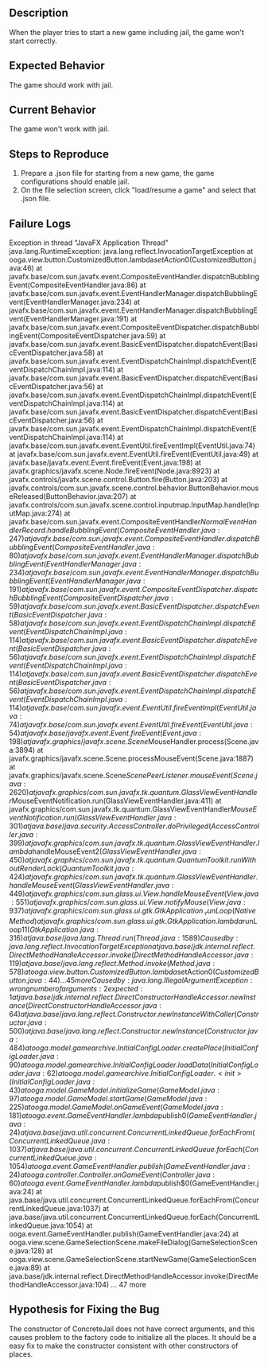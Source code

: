 ## Description

When the player tries to start a new game including jail, the game won't start correctly.

## Expected Behavior

The game should work with jail.

## Current Behavior

The game won't work with jail.

## Steps to Reproduce

1. Prepare a .json file for starting from a new game, the game configurations should enable jail.
2. On the file selection screen, click "load/resume a game" and select that .json file.

## Failure Logs
Exception in thread "JavaFX Application Thread" java.lang.RuntimeException: java.lang.reflect.InvocationTargetException
at ooga.view.button.CustomizedButton.lambda$setAction$0(CustomizedButton.java:46)
at javafx.base/com.sun.javafx.event.CompositeEventHandler.dispatchBubblingEvent(CompositeEventHandler.java:86)
at javafx.base/com.sun.javafx.event.EventHandlerManager.dispatchBubblingEvent(EventHandlerManager.java:234)
at javafx.base/com.sun.javafx.event.EventHandlerManager.dispatchBubblingEvent(EventHandlerManager.java:191)
at javafx.base/com.sun.javafx.event.CompositeEventDispatcher.dispatchBubblingEvent(CompositeEventDispatcher.java:59)
at javafx.base/com.sun.javafx.event.BasicEventDispatcher.dispatchEvent(BasicEventDispatcher.java:58)
at javafx.base/com.sun.javafx.event.EventDispatchChainImpl.dispatchEvent(EventDispatchChainImpl.java:114)
at javafx.base/com.sun.javafx.event.BasicEventDispatcher.dispatchEvent(BasicEventDispatcher.java:56)
at javafx.base/com.sun.javafx.event.EventDispatchChainImpl.dispatchEvent(EventDispatchChainImpl.java:114)
at javafx.base/com.sun.javafx.event.BasicEventDispatcher.dispatchEvent(BasicEventDispatcher.java:56)
at javafx.base/com.sun.javafx.event.EventDispatchChainImpl.dispatchEvent(EventDispatchChainImpl.java:114)
at javafx.base/com.sun.javafx.event.EventUtil.fireEventImpl(EventUtil.java:74)
at javafx.base/com.sun.javafx.event.EventUtil.fireEvent(EventUtil.java:49)
at javafx.base/javafx.event.Event.fireEvent(Event.java:198)
at javafx.graphics/javafx.scene.Node.fireEvent(Node.java:8923)
at javafx.controls/javafx.scene.control.Button.fire(Button.java:203)
at javafx.controls/com.sun.javafx.scene.control.behavior.ButtonBehavior.mouseReleased(ButtonBehavior.java:207)
at javafx.controls/com.sun.javafx.scene.control.inputmap.InputMap.handle(InputMap.java:274)
at javafx.base/com.sun.javafx.event.CompositeEventHandler$NormalEventHandlerRecord.handleBubblingEvent(CompositeEventHandler.java:247)
at javafx.base/com.sun.javafx.event.CompositeEventHandler.dispatchBubblingEvent(CompositeEventHandler.java:80)
at javafx.base/com.sun.javafx.event.EventHandlerManager.dispatchBubblingEvent(EventHandlerManager.java:234)
at javafx.base/com.sun.javafx.event.EventHandlerManager.dispatchBubblingEvent(EventHandlerManager.java:191)
at javafx.base/com.sun.javafx.event.CompositeEventDispatcher.dispatchBubblingEvent(CompositeEventDispatcher.java:59)
at javafx.base/com.sun.javafx.event.BasicEventDispatcher.dispatchEvent(BasicEventDispatcher.java:58)
at javafx.base/com.sun.javafx.event.EventDispatchChainImpl.dispatchEvent(EventDispatchChainImpl.java:114)
at javafx.base/com.sun.javafx.event.BasicEventDispatcher.dispatchEvent(BasicEventDispatcher.java:56)
at javafx.base/com.sun.javafx.event.EventDispatchChainImpl.dispatchEvent(EventDispatchChainImpl.java:114)
at javafx.base/com.sun.javafx.event.BasicEventDispatcher.dispatchEvent(BasicEventDispatcher.java:56)
at javafx.base/com.sun.javafx.event.EventDispatchChainImpl.dispatchEvent(EventDispatchChainImpl.java:114)
at javafx.base/com.sun.javafx.event.EventUtil.fireEventImpl(EventUtil.java:74)
at javafx.base/com.sun.javafx.event.EventUtil.fireEvent(EventUtil.java:54)
at javafx.base/javafx.event.Event.fireEvent(Event.java:198)
at javafx.graphics/javafx.scene.Scene$MouseHandler.process(Scene.java:3894)
at javafx.graphics/javafx.scene.Scene.processMouseEvent(Scene.java:1887)
at javafx.graphics/javafx.scene.Scene$ScenePeerListener.mouseEvent(Scene.java:2620)
at javafx.graphics/com.sun.javafx.tk.quantum.GlassViewEventHandler$MouseEventNotification.run(GlassViewEventHandler.java:411)
at javafx.graphics/com.sun.javafx.tk.quantum.GlassViewEventHandler$MouseEventNotification.run(GlassViewEventHandler.java:301)
at java.base/java.security.AccessController.doPrivileged(AccessController.java:399)
at javafx.graphics/com.sun.javafx.tk.quantum.GlassViewEventHandler.lambda$handleMouseEvent$2(GlassViewEventHandler.java:450)
at javafx.graphics/com.sun.javafx.tk.quantum.QuantumToolkit.runWithoutRenderLock(QuantumToolkit.java:424)
at javafx.graphics/com.sun.javafx.tk.quantum.GlassViewEventHandler.handleMouseEvent(GlassViewEventHandler.java:449)
at javafx.graphics/com.sun.glass.ui.View.handleMouseEvent(View.java:551)
at javafx.graphics/com.sun.glass.ui.View.notifyMouse(View.java:937)
at javafx.graphics/com.sun.glass.ui.gtk.GtkApplication._runLoop(Native Method)
at javafx.graphics/com.sun.glass.ui.gtk.GtkApplication.lambda$runLoop$11(GtkApplication.java:316)
at java.base/java.lang.Thread.run(Thread.java:1589)
Caused by: java.lang.reflect.InvocationTargetException
at java.base/jdk.internal.reflect.DirectMethodHandleAccessor.invoke(DirectMethodHandleAccessor.java:119)
at java.base/java.lang.reflect.Method.invoke(Method.java:578)
at ooga.view.button.CustomizedButton.lambda$setAction$0(CustomizedButton.java:44)
... 45 more
Caused by: java.lang.IllegalArgumentException: wrong number of arguments: 2 expected: 1
at java.base/jdk.internal.reflect.DirectConstructorHandleAccessor.newInstance(DirectConstructorHandleAccessor.java:64)
at java.base/java.lang.reflect.Constructor.newInstanceWithCaller(Constructor.java:500)
at java.base/java.lang.reflect.Constructor.newInstance(Constructor.java:484)
at ooga.model.gamearchive.InitialConfigLoader.createPlace(InitialConfigLoader.java:90)
at ooga.model.gamearchive.InitialConfigLoader.loadData(InitialConfigLoader.java:62)
at ooga.model.gamearchive.InitialConfigLoader.<init>(InitialConfigLoader.java:43)
at ooga.model.GameModel.initializeGame(GameModel.java:97)
at ooga.model.GameModel.startGame(GameModel.java:225)
at ooga.model.GameModel.onGameEvent(GameModel.java:181)
at ooga.event.GameEventHandler.lambda$publish$0(GameEventHandler.java:24)
at java.base/java.util.concurrent.ConcurrentLinkedQueue.forEachFrom(ConcurrentLinkedQueue.java:1037)
at java.base/java.util.concurrent.ConcurrentLinkedQueue.forEach(ConcurrentLinkedQueue.java:1054)
at ooga.event.GameEventHandler.publish(GameEventHandler.java:24)
at ooga.controller.Controller.onGameEvent(Controller.java:60)
at ooga.event.GameEventHandler.lambda$publish$0(GameEventHandler.java:24)
at java.base/java.util.concurrent.ConcurrentLinkedQueue.forEachFrom(ConcurrentLinkedQueue.java:1037)
at java.base/java.util.concurrent.ConcurrentLinkedQueue.forEach(ConcurrentLinkedQueue.java:1054)
at ooga.event.GameEventHandler.publish(GameEventHandler.java:24)
at ooga.view.scene.GameSelectionScene.makeFileDialog(GameSelectionScene.java:128)
at ooga.view.scene.GameSelectionScene.startNewGame(GameSelectionScene.java:89)
at java.base/jdk.internal.reflect.DirectMethodHandleAccessor.invoke(DirectMethodHandleAccessor.java:104)
... 47 more


## Hypothesis for Fixing the Bug

The constructor of ConcreteJail does not have correct arguments, and this causes problem to the factory code to initialize all the places.
It should be a easy fix to make the constructor consistent with other constructors of places.